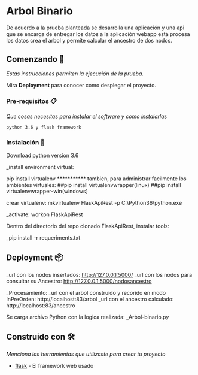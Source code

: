 # Arbol Binario

De acuerdo a la prueba planteada se desarrolla una aplicación y una api que se encarga de entregar los datos a la aplicación webapp está procesa los datos crea el arbol y permite calcular el ancestro de dos nodos.

## Comenzando 🚀

_Estas instrucciones permiten la ejecución de la prueba._

Mira **Deployment** para conocer como desplegar el proyecto.


### Pre-requisitos 📋

_Que cosas necesitas para instalar el software y como instalarlas_

```
python 3.6 y flask framework
```

### Instalación 🔧
Download python version 3.6

_install environment virtual:

pip install virtualenv
*********** tambien, para administrar facilmente los ambientes virtuales:
##pip install virtualenvwrapper(linux)
##pip install virtualenvwrapper-win(windows)


crear virtualenv: mkvirtualenv FlaskApiRest -p C:\Python36\python.exe

_activate: workon FlaskApiRest


Dentro del directorio del repo clonado FlaskApiRest, instalar tools:

_pip install -r requeriments.txt


## Deployment 📦
_url con los nodos insertados:
http://127.0.0.1:5000/
_url con los nodos para consultar su Ancestro:
http://127.0.0.1:5000/nodosancestro

_Procesamiento:
_url con el arbol construido y recorido en modo InPreOrden:
http://localhost:83/arbol
_url con el ancestro calculado:
http://localhost:83/ancestro


Se carga archivo Python con la logica realizada:
_Arbol-binario.py

## Construido con 🛠️

_Menciona las herramientas que utilizaste para crear tu proyecto_

* [flask](http://flask.pocoo.org/) - El framework web usado
